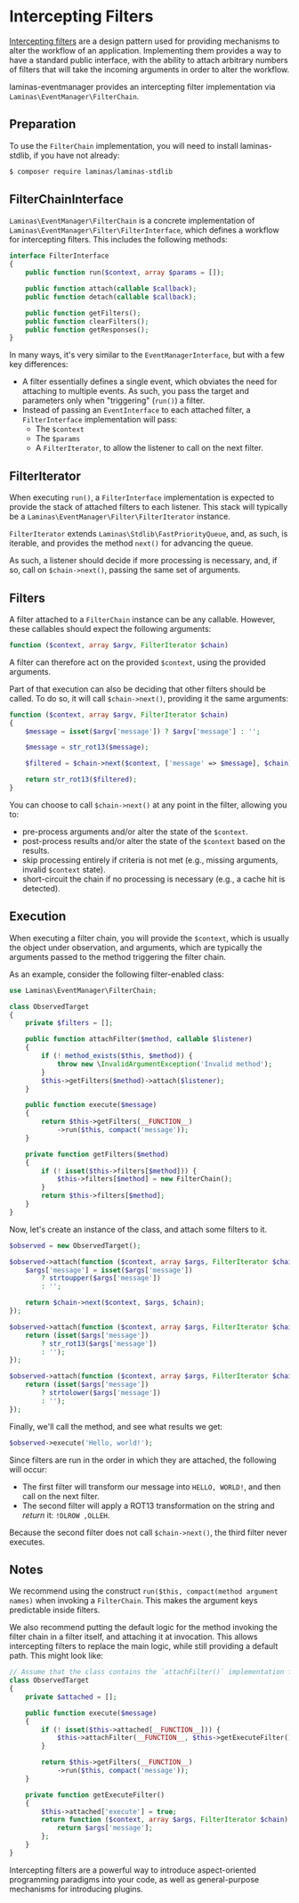 # Intercepting Filters

[Intercepting filters](https://en.wikipedia.org/wiki/Interceptor_pattern) are a
design pattern used for providing mechanisms to alter the workflow of an
application. Implementing them provides a way to have a standard public
interface, with the ability to attach arbitrary numbers of filters that will
take the incoming arguments in order to alter the workflow.

laminas-eventmanager provides an intercepting filter implementation via
`Laminas\EventManager\FilterChain`.

## Preparation

To use the `FilterChain` implementation, you will need to install laminas-stdlib,
if you have not already:

```bash
$ composer require laminas/laminas-stdlib
```

## FilterChainInterface

`Laminas\EventManager\FilterChain` is a concrete implementation of
`Laminas\EventManager\Filter\FilterInterface`, which defines a workflow for
intercepting filters. This includes the following methods:

```php
interface FilterInterface
{
    public function run($context, array $params = []);

    public function attach(callable $callback);
    public function detach(callable $callback);

    public function getFilters();
    public function clearFilters();
    public function getResponses();
}
```

In many ways, it's very similar to the `EventManagerInterface`, but with a few
key differences:

- A filter essentially defines a single event, which obviates the need for
  attaching to multiple events. As such, you pass the target and parameters only
  when "triggering" (`run()`) a filter.
- Instead of passing an `EventInterface` to each attached filter, a
  `FilterInterface` implementation will pass:
  - The `$context`
  - The `$params`
  - A `FilterIterator`, to allow the listener to call on the next filter.

## FilterIterator

When executing `run()`, a `FilterInterface` implementation is expected to
provide the stack of attached filters to each listener. This stack will
typically be a `Laminas\EventManager\Filter\FilterIterator` instance.

`FilterIterator` extends `Laminas\Stdlib\FastPriorityQueue`, and, as such, is
iterable, and provides the method `next()` for advancing the queue. 

As such, a listener should decide if more processing is necessary, and, if so,
call on `$chain->next()`, passing the same set of arguments.

## Filters

A filter attached to a `FilterChain` instance can be any callable. However,
these callables should expect the following arguments:

```php
function ($context, array $argv, FilterIterator $chain)
```

A filter can therefore act on the provided `$context`, using the provided
arguments.

Part of that execution can also be deciding that other filters should be called.
To do so, it will call `$chain->next()`, providing it the same arguments:

```php
function ($context, array $argv, FilterIterator $chain)
{
    $message = isset($argv['message']) ? $argv['message'] : '';

    $message = str_rot13($message);

    $filtered = $chain->next($context, ['message' => $message], $chain);

    return str_rot13($filtered);
}
```

You can choose to call `$chain->next()` at any point in the filter, allowing you
to:

- pre-process arguments and/or alter the state of the `$context`.
- post-process results and/or alter the state of the `$context` based on the
  results.
- skip processing entirely if criteria is not met (e.g., missing arguments,
  invalid `$context` state).
- short-circuit the chain if no processing is necessary (e.g., a cache hit is
  detected).

## Execution

When executing a filter chain, you will provide the `$context`, which is usually
the object under observation, and arguments, which are typically the arguments
passed to the method triggering the filter chain.

As an example, consider the following filter-enabled class:

```php
use Laminas\EventManager\FilterChain;

class ObservedTarget
{
    private $filters = [];

    public function attachFilter($method, callable $listener)
    {
        if (! method_exists($this, $method)) {
            throw new \InvalidArgumentException('Invalid method');
        }
        $this->getFilters($method)->attach($listener);
    }

    public function execute($message)
    {
        return $this->getFilters(__FUNCTION__)
            ->run($this, compact('message'));
    }

    private function getFilters($method)
    {
        if (! isset($this->filters[$method])) {
            $this->filters[$method] = new FilterChain();
        }
        return $this->filters[$method];
    }
}
```

Now, let's create an instance of the class, and attach some filters to it.

```php
$observed = new ObservedTarget();

$observed->attach(function ($context, array $args, FilterIterator $chain) {
    $args['message'] = isset($args['message'])
        ? strtoupper($args['message'])
        : '';

    return $chain->next($context, $args, $chain);
});

$observed->attach(function ($context, array $args, FilterIterator $chain) {
    return (isset($args['message'])
        ? str_rot13($args['message'])
        : '');
});

$observed->attach(function ($context, array $args, FilterIterator $chain) {
    return (isset($args['message'])
        ? strtolower($args['message'])
        : '');
});
```

Finally, we'll call the method, and see what results we get:

```php
$observed->execute('Hello, world!');
```

Since filters are run in the order in which they are attached, the following
will occur:

- The first filter will transform our message into `HELLO, WORLD!`, and then
  call on the next filter.
- The second filter will apply a ROT13 transformation on the string and *return*
  it: `!DLROW ,OLLEH`.

Because the second filter does not call `$chain->next()`, the third filter never
executes.

## Notes

We recommend using the construct `run($this, compact(method argument names)`
when invoking a `FilterChain`. This makes the argument keys predictable inside
filters.

We also recommend putting the default logic for the method invoking the filter
chain in a filter itself, and attaching it at invocation. This allows
intercepting filters to replace the main logic, while still providing a default
path. This might look like:

```php
// Assume that the class contains the `attachFilter()` implementation from above.
class ObservedTarget
{
    private $attached = [];

    public function execute($message)
    {
        if (! isset($this->attached[__FUNCTION__])) {
            $this->attachFilter(__FUNCTION__, $this->getExecuteFilter();
        }

        return $this->getFilters(__FUNCTION__)
            ->run($this, compact('message'));
    }

    private function getExecuteFilter()
    {
        $this->attached['execute'] = true;
        return function ($context, array $args, FilterIterator $chain) {
            return $args['message'];
        };
    }
}
```

Intercepting filters are a powerful way to introduce aspect-oriented programming
paradigms into your code, as well as general-purpose mechanisms for introducing
plugins.
